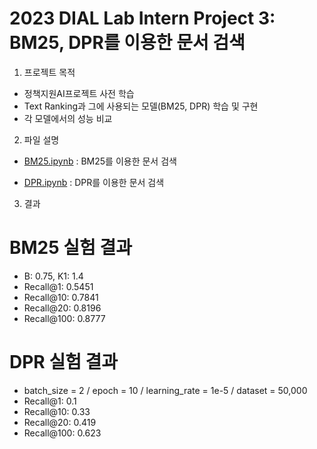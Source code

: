 2023 DIAL Lab Intern Project 3: BM25, DPR를 이용한 문서 검색
==================================================

1. 프로젝트 목적
- 정책지원AI프로젝트 사전 학습
- Text Ranking과 그에 사용되는 모델(BM25, DPR) 학습 및 구현
- 각 모델에서의 성능 비교

2. 파일 설명
- [BM25.ipynb](https://github.com/rinapark19/Text_ranking/blob/main/BM25_new.ipynb)
: BM25를 이용한 문서 검색

- [DPR.ipynb](https://github.com/rinapark19/Text_ranking/blob/main/DPR_new.ipynb)
: DPR를 이용한 문서 검색

3. 결과
# BM25 실험 결과
- B: 0.75, K1: 1.4
- Recall@1: 0.5451
- Recall@10: 0.7841
- Recall@20: 0.8196
- Recall@100: 0.8777

# DPR 실험 결과
- batch_size = 2 / epoch = 10 / learning_rate = 1e-5 / dataset = 50,000
- Recall@1: 0.1
- Recall@10: 0.33
- Recall@20: 0.419
- Recall@100: 0.623